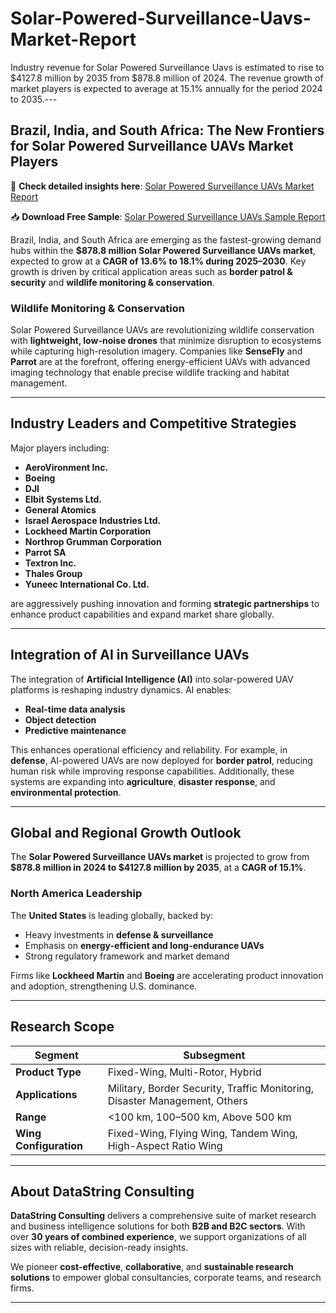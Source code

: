 # Solar-Powered-Surveillance-Uavs-Market-Report

Industry revenue for Solar Powered Surveillance Uavs is estimated to rise to $4127.8 million by 2035 from $878.8 million of 2024. The revenue growth of market players is expected to average at 15.1% annually for the period 2024 to 2035.---

## Brazil, India, and South Africa: The New Frontiers for Solar Powered Surveillance UAVs Market Players

📘 **Check detailed insights here**: [Solar Powered Surveillance UAVs Market Report](https://datastringconsulting.com/industry-analysis/solar-powered-surveillance-uavs-market-research-report)

📥 **Download Free Sample**: [Solar Powered Surveillance UAVs Sample Report](https://datastringconsulting.com/downloadsample/solar-powered-surveillance-uavs-market-research-report)

Brazil, India, and South Africa are emerging as the fastest-growing demand hubs within the **\$878.8 million Solar Powered Surveillance UAVs market**, expected to grow at a **CAGR of 13.6% to 18.1% during 2025–2030**. Key growth is driven by critical application areas such as **border patrol & security** and **wildlife monitoring & conservation**.

### Wildlife Monitoring & Conservation

Solar Powered Surveillance UAVs are revolutionizing wildlife conservation with **lightweight, low-noise drones** that minimize disruption to ecosystems while capturing high-resolution imagery. Companies like **SenseFly** and **Parrot** are at the forefront, offering energy-efficient UAVs with advanced imaging technology that enable precise wildlife tracking and habitat management.

---

## Industry Leaders and Competitive Strategies

Major players including:

* **AeroVironment Inc.**
* **Boeing**
* **DJI**
* **Elbit Systems Ltd.**
* **General Atomics**
* **Israel Aerospace Industries Ltd.**
* **Lockheed Martin Corporation**
* **Northrop Grumman Corporation**
* **Parrot SA**
* **Textron Inc.**
* **Thales Group**
* **Yuneec International Co. Ltd.**

are aggressively pushing innovation and forming **strategic partnerships** to enhance product capabilities and expand market share globally.



---

## Integration of AI in Surveillance UAVs

The integration of **Artificial Intelligence (AI)** into solar-powered UAV platforms is reshaping industry dynamics. AI enables:

* **Real-time data analysis**
* **Object detection**
* **Predictive maintenance**

This enhances operational efficiency and reliability. For example, in **defense**, AI-powered UAVs are now deployed for **border patrol**, reducing human risk while improving response capabilities. Additionally, these systems are expanding into **agriculture**, **disaster response**, and **environmental protection**.

---

## Global and Regional Growth Outlook

The **Solar Powered Surveillance UAVs market** is projected to grow from **\$878.8 million in 2024 to \$4127.8 million by 2035**, at a **CAGR of 15.1%**.

### North America Leadership

The **United States** is leading globally, backed by:

* Heavy investments in **defense & surveillance**
* Emphasis on **energy-efficient and long-endurance UAVs**
* Strong regulatory framework and market demand

Firms like **Lockheed Martin** and **Boeing** are accelerating product innovation and adoption, strengthening U.S. dominance.

---

## Research Scope

| **Segment**            | **Subsegment**                                                             |
| ---------------------- | -------------------------------------------------------------------------- |
| **Product Type**       | Fixed-Wing, Multi-Rotor, Hybrid                                            |
| **Applications**       | Military, Border Security, Traffic Monitoring, Disaster Management, Others |
| **Range**              | <100 km, 100–500 km, Above 500 km                                          |
| **Wing Configuration** | Fixed-Wing, Flying Wing, Tandem Wing, High-Aspect Ratio Wing               |



---

## About DataString Consulting

**DataString Consulting** delivers a comprehensive suite of market research and business intelligence solutions for both **B2B and B2C sectors**. With over **30 years of combined experience**, we support organizations of all sizes with reliable, decision-ready insights.

We pioneer **cost-effective**, **collaborative**, and **sustainable research solutions** to empower global consultancies, corporate teams, and research firms.

---

